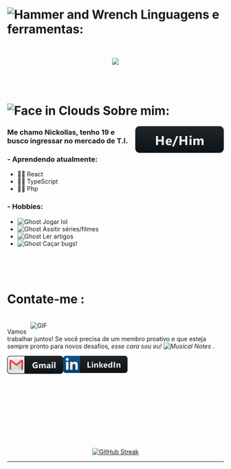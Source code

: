 # <img src="https://raw.githubusercontent.com/Tarikul-Islam-Anik/Animated-Fluent-Emojis/master/Emojis/Objects/Hammer%20and%20Wrench.png" alt="Hammer and Wrench" width="35" height="35" /> Linguagens e ferramentas:
<br/>
<p align="center">
    <img src="https://skillicons.dev/icons?i=typescript,,react,,php,,mysql,,git" sty>
   
</p>
</br>
</br>

# <img src="https://raw.githubusercontent.com/Tarikul-Islam-Anik/Animated-Fluent-Emojis/master/Emojis/Smilies/Face%20in%20Clouds.png" alt="Face in Clouds" width="35" height="35" /> Sobre mim:

<img src="https://github.com/NickProfessor/NickProfessor/blob/main/assets/hehim.svg" align="right" style="vertical-align:top margin:6px 4px">

### Me chamo Nickollas, tenho 19 e busco ingressar no mercado de T.I.

### - Aprendendo atualmente:

- 🧘‍♂️ React
- 🧘‍♂ TypeScript
- 🧘‍♂️ Php

### - Hobbies:

- <img src="https://raw.githubusercontent.com/Tarikul-Islam-Anik/Animated-Fluent-Emojis/master/Emojis/Smilies/Ghost.png" alt="Ghost" width="25" height="25" /> Jogar lol
- <img src="https://raw.githubusercontent.com/Tarikul-Islam-Anik/Animated-Fluent-Emojis/master/Emojis/Smilies/Ghost.png" alt="Ghost" width="25" height="25" /> Assitir séries/filmes
- <img src="https://raw.githubusercontent.com/Tarikul-Islam-Anik/Animated-Fluent-Emojis/master/Emojis/Smilies/Ghost.png" alt="Ghost" width="25" height="25" /> Ler artigos
- <img src="https://raw.githubusercontent.com/Tarikul-Islam-Anik/Animated-Fluent-Emojis/master/Emojis/Smilies/Ghost.png" alt="Ghost" width="25" height="25" /> Caçar bugs!

<br/>
<br/>
<br/>






# Contate-me :

<p>
 </br>


<img hight="320" width="450" align="right" alt="GIF" src="https://64.media.tumblr.com/11510cff8c4534b3f1b27a38d7277f86/tumblr_pw7yzrcjKN1tukpmio1_400.gif">


 Vamos trabalhar juntos! Se você precisa de um membro proativo e que esteja sempre pronto para novos desafios, <i>esse cara sou eu! <img src="https://raw.githubusercontent.com/Tarikul-Islam-Anik/Animated-Fluent-Emojis/master/Emojis/Objects/Musical%20Notes.png"      alt="Musical Notes" width="25" height="25" /> </i>.

<a href="mailto:contatonickollasgs@gmail.com">
 <img align="left" alt="Gmail" width="130" hight="100" src="https://github.com/NickProfessor/NickProfessor/blob/main/assets/gmail.svg" />
</a>
<a href="https://www.linkedin.com/in/nickollas-silva-642109257/">
  <img align="left" alt="Linkedin" width="150" hight="100" src="https://github.com/NickProfessor/NickProfessor/blob/main/assets/linkedin.svg" />
</br>
</br>
</br>
</a>

 </p>
 

</br>
</br>
</br>
</br>
</br>
</br>
</br>
</br>

<p align="center">
    <a href="https://git.io/streak-stats"><img src="https://streak-stats.demolab.com?user=NickProfessor&theme=transparent&exclude_days=Sun&background=45%2C000000%2C121829&border=EBEBEB&dates=79EAEB&currStreakNum=6F3EFF" alt="GitHub Streak" /></a>
</p>

*************
